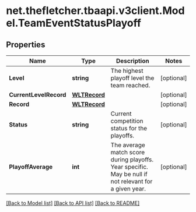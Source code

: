 
# net.thefletcher.tbaapi.v3client.Model.TeamEventStatusPlayoff

## Properties

Name | Type | Description | Notes
------------ | ------------- | ------------- | -------------
**Level** | **string** | The highest playoff level the team reached. | [optional] 
**CurrentLevelRecord** | [**WLTRecord**](WLTRecord.md) |  | [optional] 
**Record** | [**WLTRecord**](WLTRecord.md) |  | [optional] 
**Status** | **string** | Current competition status for the playoffs. | [optional] 
**PlayoffAverage** | **int** | The average match score during playoffs. Year specific. May be null if not relevant for a given year. | [optional] 

[[Back to Model list]](../README.md#documentation-for-models)
[[Back to API list]](../README.md#documentation-for-api-endpoints)
[[Back to README]](../README.md)

